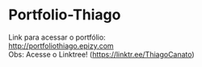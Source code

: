 # Portfolio-Thiago
Link para acessar o portfólio:
<br>
http://portfoliothiago.epizy.com
<br>
Obs: Acesse o Linktree! (https://linktr.ee/ThiagoCanato)
